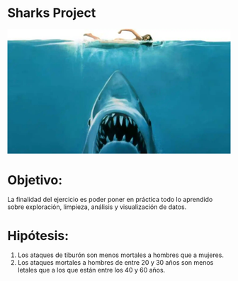 # Sharks Project
![Alt text](image.png)

# Objetivo:

La finalidad del ejercicio es poder poner en práctica todo lo aprendido sobre exploración, limpieza, análisis y visualización de datos.

# Hipótesis:

1. Los ataques de tiburón son menos mortales a hombres que a mujeres.
2. Los ataques mortales a hombres de entre 20 y 30 años son menos letales que a los que están entre los 40 y 60 años.